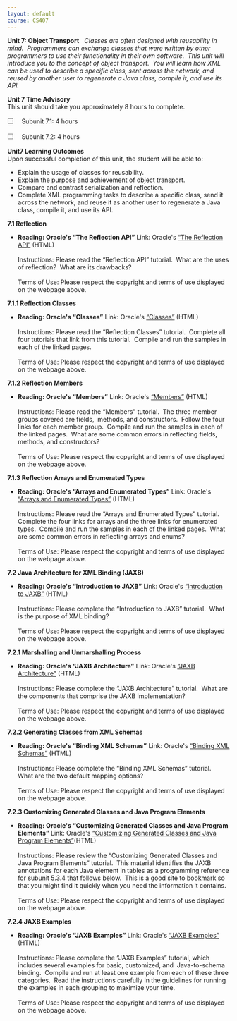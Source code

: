 ```yaml
---
layout: default
course: CS407
---
```

**Unit 7: Object Transport** <span id="7"></span> 
*Classes are often designed with reusability in mind.  Programmers can
exchange classes that were written by other programmers to use their
functionality in their own software.  This unit will introduce you to
the concept of object transport.  You will learn how XML can be used to
describe a specific class, sent across the network, and reused by
another user to regenerate a Java class, compile it, and use its API.*

**Unit 7 Time Advisory**  
This unit should take you approximately 8 hours to complete.  
  
 <span
style="color: rgb(85, 85, 85); font-family: 'Myriad Pro', 'Gill Sans', 'Gill Sans MT', Calibri, sans-serif; font-size: 16px; line-height: 21px; text-align: left; -webkit-text-size-adjust: none; ">☐
   </span>Subunit 7.1: 4 hours  
  
 <span
style="color: rgb(85, 85, 85); font-family: 'Myriad Pro', 'Gill Sans', 'Gill Sans MT', Calibri, sans-serif; font-size: 16px; line-height: 21px; text-align: left; -webkit-text-size-adjust: none; ">☐
   </span>Subunit 7.2: 4 hours

**Unit7 Learning Outcomes**  
Upon successful completion of this unit, the student will be able to:  
-   Explain the usage of classes for reusability.
-   Explain the purpose and achievement of object transport.
-   Compare and contrast serialization and reflection.
-   Complete XML programming tasks to describe a specific class, send it
    across the network, and reuse it as another user to regenerate a
    Java class, compile it, and use its API.

**7.1 Reflection** <span id="7.1"></span> 
-   **Reading: Oracle's “The Reflection API”**
    Link: Oracle's [“The Reflection
    API”](http://docs.oracle.com/javase/tutorial/reflect/index.html)
    (HTML)  
        
     Instructions: Please read the “Reflection API” tutorial.  What are
    the uses of reflection?  What are its drawbacks?   
        
     Terms of Use: Please respect the copyright and terms of use
    displayed on the webpage above.

**7.1.1 Reflection Classes** <span id="7.1.1"></span> 
-   **Reading: Oracle's “Classes”**
    Link: Oracle's
    [“Classes”](http://docs.oracle.com/javase/tutorial/reflect/class/index.html)
    (HTML)  
        
     Instructions: Please read the “Reflection Classes” tutorial. 
    Complete all four tutorials that link from this tutorial.  Compile
    and run the samples in each of the linked pages.  
        
     Terms of Use: Please respect the copyright and terms of use
    displayed on the webpage above.

**7.1.2 Reflection Members** <span id="7.1.2"></span> 
-   **Reading: Oracle's “Members”**
    Link: Oracle's
    [“Members”](http://docs.oracle.com/javase/tutorial/reflect/member/index.html)
    (HTML)  
        
     Instructions: Please read the “Members” tutorial.  The three member
    groups covered are fields,  methods, and constructors.  Follow the
    four links for each member group.  Compile and run the samples in
    each of the linked pages.  What are some common errors in reflecting
    fields, methods, and constructors?  
        
     Terms of Use: Please respect the copyright and terms of use
    displayed on the webpage above.

**7.1.3 Reflection Arrays and Enumerated Types** <span
id="7.1.3"></span> 
-   **Reading: Oracle's “Arrays and Enumerated Types”**
    Link: Oracle's [“Arrays and Enumerated
    Types”](http://docs.oracle.com/javase/tutorial/reflect/special/index.html)
    (HTML)  
        
     Instructions: Please read the “Arrays and Enumerated Types”
    tutorial.  Complete the four links for arrays and the three links
    for enumerated types.  Compile and run the samples in each of the
    linked pages.  What are some common errors in reflecting arrays and
    enums?  
        
     Terms of Use: Please respect the copyright and terms of use
    displayed on the webpage above.

**7.2 Java Architecture for XML Binding (JAXB)** <span id="7.2"></span> 
-   **Reading: Oracle's “Introduction to JAXB”**
    Link: Oracle's [“Introduction to
    JAXB”](http://docs.oracle.com/javase/tutorial/jaxb/intro/index.html)
    (HTML)  
        
     Instructions: Please complete the “Introduction to JAXB” tutorial. 
    What is the purpose of XML binding?  
        
     Terms of Use: Please respect the copyright and terms of use
    displayed on the webpage above.

**7.2.1 Marshalling and Unmarshalling Process** <span
id="7.2.1"></span> 
-   **Reading: Oracle's “JAXB Architecture”**
    Link: Oracle's [“JAXB
    Architecture”](http://docs.oracle.com/javase/tutorial/jaxb/intro/arch.html)
    (HTML)  
        
     Instructions: Please complete the “JAXB Architecture” tutorial. 
    What are the components that comprise the JAXB implementation?  
        
     Terms of Use: Please respect the copyright and terms of use
    displayed on the webpage above.

**7.2.2 Generating Classes from XML Schemas** <span id="7.2.2"></span> 
-   **Reading: Oracle's “Binding XML Schemas”**
    Link: Oracle's [“Binding XML
    Schemas”](http://docs.oracle.com/javase/tutorial/jaxb/intro/bind.html)
    (HTML)  
        
     Instructions: Please complete the “Binding XML Schemas” tutorial. 
    What are the two default mapping options?  
        
     Terms of Use: Please respect the copyright and terms of use
    displayed on the webpage above.

**7.2.3 Customizing Generated Classes and Java Program Elements** <span
id="7.2.3"></span> 
-   **Reading: Oracle's “Customizing Generated Classes and Java Program
    Elements”**
    Link: Oracle's [“Customizing Generated Classes and Java Program
    Elements”](http://docs.oracle.com/javase/tutorial/jaxb/intro/customize.html)(HTML)  
        
     Instructions: Please review the “Customizing Generated Classes and
    Java Program Elements” tutorial.  This material identifies the JAXB
    annotations for each Java element in tables as a programming
    reference for subunit 5.3.4 that follows below.  This is a good site
    to bookmark so that you might find it quickly when you need the
    information it contains.  
        
     Terms of Use: Please respect the copyright and terms of use
    displayed on the webpage above.

**7.2.4 JAXB Examples** <span id="7.2.4"></span> 
-   **Reading: Oracle's “JAXB Examples”**
    Link: Oracle's [“JAXB
    Examples”](http://docs.oracle.com/javase/tutorial/jaxb/intro/examples.html)
    (HTML)  
        
     Instructions: Please complete the “JAXB Examples” tutorial, which
    includes several examples for basic, customized, and  Java-to-schema
    binding.  Compile and run at least one example from each of these
    three categories.  Read the instructions carefully in the guidelines
    for running the examples in each grouping to maximize your time.   
        
     Terms of Use: Please respect the copyright and terms of use
    displayed on the webpage above.


